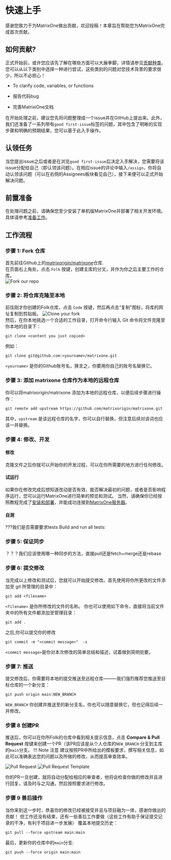 # **快速上手**
感谢您致力于为MatrixOne做出贡献，欢迎投稿！本章旨在帮助您为MatrixOne完成首次贡献。

## **如何贡献?**
正式开始前，或许您应该先了解在哪些方面可以大展拳脚，详情请参见[贡献种类](How-to-Contribute/types-of-contributions.zh.md.md)。
您可以从以下类别中选择一种进行尝试，这些类别的问题对您技术背景的要求很少，所以不必担心！

* To clarify code, variables, or functions

* 报告代码bug

* 完善MatrixiOne文档


在开始处理之前，建议您先将问题整理成一个issue并在GitHub上提出来。此外，我们还准备了一系列带有`good first-issue`标签的问题，其中包含了明晰的实现步骤和明确的预期结果，您可以基于此入手操作。


## **认领任务**
当您提出issue之后或者是在浏览`good first-issue`后决定入手解决，您需要将该issue分配给自己（即认领该问题）。在相应issue的评论中输入`/assign`，你将自动认领该问题（可以在右侧的Assignees板块看见自己），接下来便可以正式开始解决问题。


## **前置准备**
在处理问题之前，请确保您至少安装了单机版MatrixOne并部署了相关开发环境。具体请参考[准备工作](How-to-Contribute/preparation.zh.md)。

## **工作流程**
### **步骤 1: Fork 仓库**
首先前往Github上的[matrixorigin/matrixone](https://github.com/matrixorigin/matrixone)仓库.  
在页面右上角处，点击 `Folk` 按键，创建主库的分叉，并作为你之后主要工作的仓库。  
![Fork our repo](https://github.com/matrixorigin/artwork/blob/main/docs/contribution-guide/contribution-guide-fork.png?raw=true)

### **步骤 2: 将仓库克隆至本地**
前往刚才你创建的Folk仓库，点击 `Code` 按键，然后再点击“复制”图标，将库的网址复制到剪贴板。
![Clone your fork](https://github.com/matrixorigin/artwork/blob/main/docs/contribution-guide/contribution-guide-clone.png?raw=true)  
然后，在你本地挑选一个合适的工作目录，打开命令行输入 Git 命令将文件克隆至你本地的目录下： 
```
git clone <content you just copied>
```  
例如：   
```
git clone git@github.com:<yourname>/matrixone.git
```
`<yourname>` 是你的Github账号名，换言之，你要用你自己的账号名替换它。

### **步骤 3: 添加 matrixone 仓库作为本地的远程仓库**
你可以将matrixorigin/matrixone 添加为本地的远程仓库，以便后续步骤进行操作：  
```
git remote add upstream https://github.com/matrixorigin/matrixone.git  
```
其中，`upstream` 是该远程仓库的名字，你可以自行替换，但注意后续对该词也应该一并替换。

### **步骤 4: 修改、开发**
#### **修改**
克隆文件之后你就可以开始你的开发过程，可以在你所需要的地方进行任何修改。

#### **试运行**
如果你在修改完成后想知道改动是否有效、能否解决最初的问题，或者是否影响程序运行，您可以运行MatrixOne进行简单的预览和测试。
当然，请确保你已经按照教程完成了[安装和部署](./../Get-Started/install-standalone-matrixone.md)，并能成功连接到[MatrixOne服务器](./../Get-Started/connect-to-matrixone-server.md)。

#### **自测**
???我们是否需要要求tests
Build and run all tests:

### **步骤 5: 保证同步**
？？？我们应该使用哪一种同步的方法，直接pull还是fetch+merge还是rebase
### **步骤 6: 提交修改**
当完成以上修改和测试后，您就可以开始提交修改。首先使用将你所更改的文件添加至 git 所管理的目录中：
```
git add <filename>
```
`<filename>` 是你所修改的文件的名称。
你也可以使用如下命令，直接将当前文件夹中的所有文件都添加至管理目录：
```
git add .
```
之后,你可以提交你的修改
```
git commit -m "<commit message>"  -s
```
 `<commit message>`是你对本次修改的简单总结和描述，试着做到简明扼要。
### **步骤 7: 推送**
提交修改后，你需要将本地的提交推送至远程仓库———我们强烈推荐您推送至目标仓库的一个新分支：
```
git push origin main:NEW_BRANCH
```
`NEW_BRANCH` 你创建并推送至的新分支名，你也可以随意替换它，但也记得后续一并修改。

### **步骤 8 创建PR**
推送后，你可以在你所Folk的仓库中看到相关提示信息，点击 **Compare & Pull Request** 按键来创建一个PR（该PR应该是从个人仓库的`NEW_BRANCH` 分支到主库的`main`分支。
!!! Note 注意
    建议按照PR中所给出的模板要求，撰写相关信息，如此可以准确表达您的问题以及所做的修改，从而提高审查效率。

![Pull Request](https://github.com/matrixorigin/artwork/blob/main/docs/contribution-guide/contribution-guide-pr.png?raw=true)
![Pull Request Template](https://github.com/matrixorigin/artwork/blob/main/docs/contribution-guide/contribution-guide-pr-template.png?raw=true)

你的PR一旦创建，就将自动分配给相应的审查者，他将会检查你做的修改并且进行回复，请及时与之沟通，然后按照要求进行修改。

### **步骤 9 善后操作**
当你来到这一步时，恭喜你的修改已经被接受并且与项目融为一体，感谢你做出的贡献！
但工作还没有结束，还有一些善后工作要做（这些工作有助于保证提交记录的干净，有利于项目进一步发展）
覆盖本地提交历史：
```
git pull --force upstream main:main
```
最后，更新你的仓库中的`main`分支:
```
git push --force origin main:main
```
